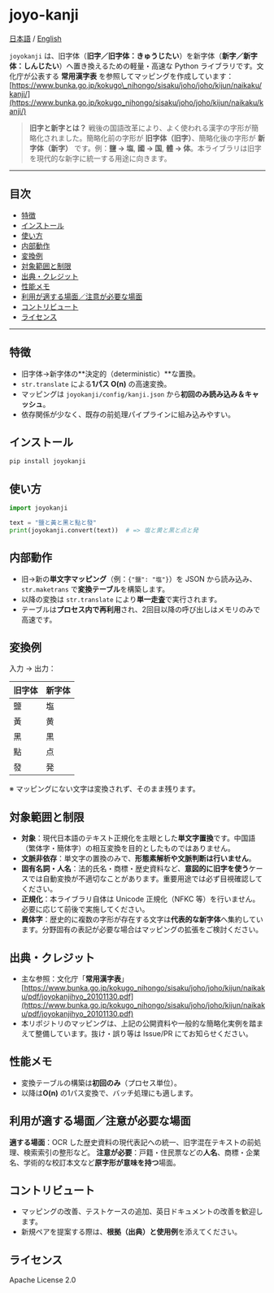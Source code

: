 # joyo-kanji
  
[日本語](./README_Ja.md) / [English](./README.md)  
  
`joyokanji` は、旧字体（**旧字／旧字体：きゅうじたい**）を新字体（**新字／新字体：しんじたい**）へ置き換えるための軽量・高速な Python ライブラリです。文化庁が公表する **常用漢字表** を参照してマッピングを作成しています：[https://www.bunka.go.jp/kokugo\_nihongo/sisaku/joho/joho/kijun/naikaku/kanji/](https://www.bunka.go.jp/kokugo_nihongo/sisaku/joho/joho/kijun/naikaku/kanji/)

> **旧字と新字とは？**
> 戦後の国語改革により、よく使われる漢字の字形が簡略化されました。簡略化前の字形が **旧字体（旧字）**、簡略化後の字形が **新字体（新字）** です。例：**鹽 → 塩**, **國 → 国**, **體 → 体**。本ライブラリは旧字を現代的な新字に統一する用途に向きます。

---

## 目次

* [特徴](#特徴)
* [インストール](#インストール)
* [使い方](#使い方)
* [内部動作](#内部動作)
* [変換例](#変換例)
* [対象範囲と制限](#対象範囲と制限)
* [出典・クレジット](#出典クレジット)
* [性能メモ](#性能メモ)
* [利用が適する場面／注意が必要な場面](#利用が適する場面注意が必要な場面)
* [コントリビュート](#コントリビュート)
* [ライセンス](#ライセンス)

---

## 特徴

* 旧字体→新字体の\*\*決定的（deterministic）\*\*な置換。
* `str.translate` による**1パス O(n)** の高速変換。
* マッピングは `joyokanji/config/kanji.json` から**初回のみ読み込み＆キャッシュ**。
* 依存関係が少なく、既存の前処理パイプラインに組み込みやすい。

## インストール

```bash
pip install joyokanji
```

## 使い方

```python
import joyokanji

text = "鹽と黃と黑と點と發"
print(joyokanji.convert(text))  # => 塩と黄と黒と点と発
```

## 内部動作

* 旧→新の**単文字マッピング**（例：`{"鹽": "塩"}`）を JSON から読み込み、`str.maketrans` で**変換テーブル**を構築します。
* 以降の変換は `str.translate` により**単一走査**で実行されます。
* テーブルは**プロセス内で再利用**され、2回目以降の呼び出しはメモリのみで高速です。

## 変換例

入力 → 出力：

| 旧字体 | 新字体 |
| --- | --- |
| 鹽   | 塩   |
| 黃   | 黄   |
| 黑   | 黒   |
| 點   | 点   |
| 發   | 発   |

※ マッピングにない文字は変換されず、そのまま残ります。

## 対象範囲と制限

* **対象**：現代日本語のテキスト正規化を主眼とした**単文字置換**です。中国語（繁体字・簡体字）の相互変換を目的としたものではありません。
* **文脈非依存**：単文字の置換のみで、**形態素解析や文脈判断は行いません**。
* **固有名詞・人名**：法的氏名・商標・歴史資料など、**意図的に旧字を使う**ケースでは自動変換が不適切なことがあります。重要用途では必ず目視確認してください。
* **正規化**：本ライブラリ自体は Unicode 正規化（NFKC 等）を行いません。必要に応じて前後で実施してください。
* **異体字**：歴史的に複数の字形が存在する文字は**代表的な新字体**へ集約しています。分野固有の表記が必要な場合はマッピングの拡張をご検討ください。

## 出典・クレジット

* 主な参照：文化庁「**常用漢字表**」
  [https://www.bunka.go.jp/kokugo_nihongo/sisaku/joho/joho/kijun/naikaku/pdf/joyokanjihyo_20101130.pdf](https://www.bunka.go.jp/kokugo_nihongo/sisaku/joho/joho/kijun/naikaku/pdf/joyokanjihyo_20101130.pdf)
* 本リポジトリのマッピングは、上記の公開資料や一般的な簡略化実例を踏まえて整備しています。抜け・誤り等は Issue/PR にてお知らせください。

## 性能メモ

* 変換テーブルの構築は**初回のみ**（プロセス単位）。
* 以降は**O(n)** の1パス変換で、バッチ処理にも適します。

## 利用が適する場面／注意が必要な場面

**適する場面**：OCR した歴史資料の現代表記への統一、旧字混在テキストの前処理、検索索引の整形など。
**注意が必要**：戸籍・住民票などの**人名**、商標・企業名、学術的な校訂本文など**原字形が意味を持つ**場面。

## コントリビュート

* マッピングの改善、テストケースの追加、英日ドキュメントの改善を歓迎します。
* 新規ペアを提案する際は、**根拠（出典）と使用例**を添えてください。

## ライセンス

Apache License 2.0
